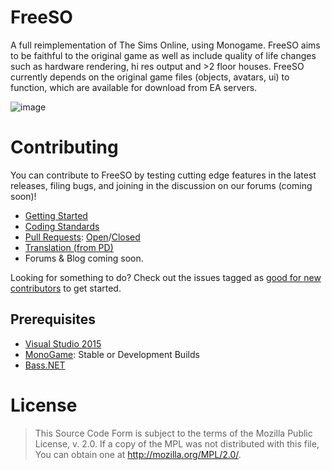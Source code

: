 # FreeSO

A full reimplementation of The Sims Online, using Monogame. FreeSO aims to be faithful to the original game as well as include quality of life changes such as hardware rendering, hi res output and >2 floor houses. FreeSO currently depends on the original game files (objects, avatars, ui) to function, which are available for download from EA servers.

![image](https://cloud.githubusercontent.com/assets/6294155/9020736/622dae10-3815-11e5-8e03-7b0cfb4261ff.png)

# Contributing
You can contribute to FreeSO by testing cutting edge features in the latest releases, filing bugs, and joining in the discussion on our forums (coming soon)!

* [Getting Started](https://github.com/RHY3756547/FreeSO/wiki)
* [Coding Standards](https://github.com/RHY3756547/FreeSO/wiki/Coding-standards)
* [Pull Requests](https://github.com/RHY3756547/FreeSO/pulls): [Open](https://github.com/RHY3756547/FreeSO/pulls)/[Closed](https://github.com/RHY3756547/FreeSO/issues?q=is%3Apr+is%3Aclosed)
* [Translation (from PD)](https://github.com/Afr0Games/the-sims-online-translation)
* Forums & Blog coming soon.

Looking for something to do? Check out the issues tagged as [good for new contributors](https://github.com/RHY3756547/FreeSO/labels/good%20for%20new%20contributors) to get started.

## Prerequisites
* [Visual Studio 2015](https://www.visualstudio.com/en-us/downloads/visual-studio-2015-downloads-vs.aspx)
* [MonoGame](http://www.monogame.net): Stable or Development Builds
* [Bass.NET](http://www.un4seen.com/filez/4/Bass24.Net.zip)

# License
> This Source Code Form is subject to the terms of the Mozilla Public License, v. 2.0.
> If a copy of the MPL was not distributed with this file, You can obtain one at
> http://mozilla.org/MPL/2.0/.
